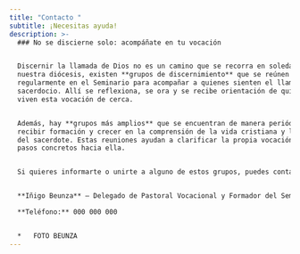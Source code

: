 ```yaml
---
title: "Contacto "
subtitle: ¡Necesitas ayuda!
description: >-
  ### No se discierne solo: acompáñate en tu vocación


  Discernir la llamada de Dios no es un camino que se recorra en soledad. En
  nuestra diócesis, existen **grupos de discernimiento** que se reúnen
  regularmente en el Seminario para acompañar a quienes sienten el llamado al
  sacerdocio. Allí se reflexiona, se ora y se recibe orientación de quienes ya
  viven esta vocación de cerca.


  Además, hay **grupos más amplios** que se encuentran de manera periódica para
  recibir formación y crecer en la comprensión de la vida cristiana y la misión
  del sacerdote. Estas reuniones ayudan a clarificar la propia vocación y a dar
  pasos concretos hacia ella.


  Si quieres informarte o unirte a alguno de estos grupos, puedes contactar con:


  **Iñigo Beunza** – Delegado de Pastoral Vocacional y Formador del Seminario  

  **Teléfono:** 000 000 000


  *   FOTO BEUNZA
---
```

